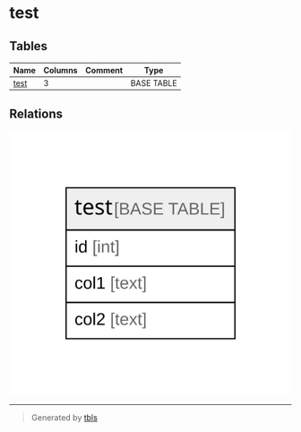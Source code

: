 # test

## Tables

| Name | Columns | Comment | Type |
| ---- | ------- | ------- | ---- |
| [test](test.md) | 3 |  | BASE TABLE |

## Relations

![er](schema.svg)

---

> Generated by [tbls](https://github.com/k1LoW/tbls)
